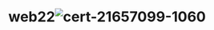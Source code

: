 # web22![cert-21657099-1060](https://user-images.githubusercontent.com/83463146/169684029-477b07ec-6189-4fe3-bfc1-c79058b3f1fc.png)
